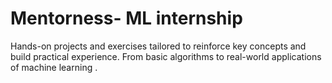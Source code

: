 # Mentorness- ML internship
Hands-on projects and exercises tailored to reinforce key concepts and build practical experience. From basic algorithms to real-world applications of machine learning .
